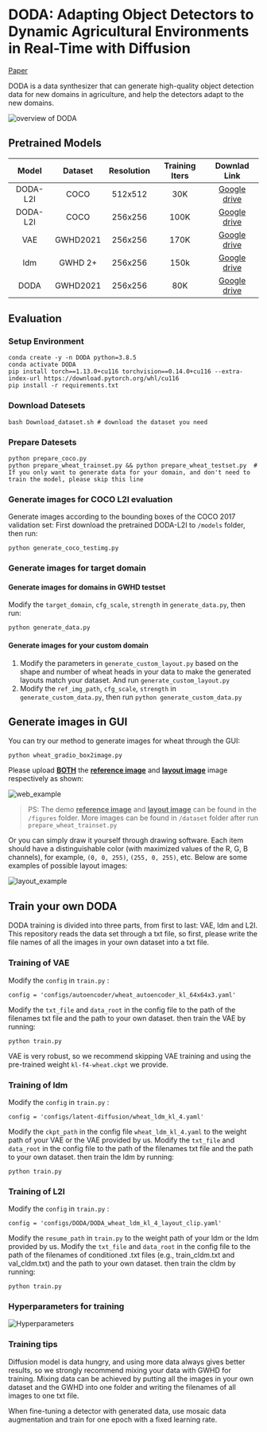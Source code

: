 # DODA: Adapting Object Detectors to Dynamic Agricultural Environments in Real-Time with Diffusion
[Paper](http://arxiv.org/abs/2403.18334)

DODA is a data synthesizer that can generate high-quality object detection data for new domains in agriculture, and help the detectors adapt to the new domains.

![overview of DODA](figures/DODA_overview.png)

## Pretrained Models
| Model | Dataset | Resolution | Training Iters | Downlad Link |
|:-:|:-:|:-:|:-:|:-:|
|DODA-L2I|COCO|512x512|30K|[Google drive](https://drive.google.com/file/d/1Xm2gOA5QdtYyGQe6Lik-wXlyJTxFTc-F/view?usp=sharing)|
|DODA-L2I|COCO|256x256|100K|[Google drive](https://drive.google.com/file/d/1l4bJfBRqa0gyLgqpj6Fw1jHsXenEIz15/view?usp=sharing)|
|VAE|GWHD2021|256x256|170K|[Google drive](https://drive.google.com/file/d/1XHmtZR95uSbFcY-y6wCffgV5uUM1x8pC/view?usp=sharing)|
|ldm|GWHD 2+|256x256|150k|[Google drive](https://drive.google.com/file/d/1gD_crs4H4PjbKFiQvoERxX3m1XAVZ1Cb/view?usp=sharing)|
|DODA|GWHD2021|256x256|80K|[Google drive](https://drive.google.com/file/d/1rkSxNTL0mnZiPLmNxnIMf1KRgobF4_dW/view?usp=sharing)|


## Evaluation

### Setup Environment
```
conda create -y -n DODA python=3.8.5
conda activate DODA
pip install torch==1.13.0+cu116 torchvision==0.14.0+cu116 --extra-index-url https://download.pytorch.org/whl/cu116
pip install -r requirements.txt
```

### Download Datesets
```
bash Download_dataset.sh # download the dataset you need
```

### Prepare Datesets
```
python prepare_coco.py
python prepare_wheat_trainset.py && python prepare_wheat_testset.py  # If you only want to generate data for your domain, and don't need to train the model, please skip this line
```

### Generate images for COCO L2I evaluation
Generate images according to the bounding boxes of the COCO 2017 validation set:
First download the pretrained DODA-L2I to `/models` folder, then run:
```
python generate_coco_testimg.py
```

### Generate images for target domain
#### Generate images for domains in GWHD testset
Modify the `target_domain`, `cfg_scale`, `strength` in `generate_data.py`, then run:
```
python generate_data.py
```
#### Generate images for your custom domain
1. Modify the parameters in `generate_custom_layout.py` based on the shape and number of wheat heads in your data to make the generated layouts match your dataset. And run `generate_custom_layout.py`
2. Modify the `ref_img_path`, `cfg_scale`, `strength` in `generate_custom_data.py`, then run `python generate_custom_data.py`

## Generate images in GUI
You can try our method to generate images for wheat through the GUI: 
```
python wheat_gradio_box2image.py
```

Please upload <u>**BOTH**</u> the <u>**reference image**</u> and <u>**layout image**</u> image respectively as shown:

![web_example](figures/web_example.png)

> PS: The demo <u>**reference image**</u> and <u>**layout image**</u> can be found in the `/figures` folder. More images can be found in `/dataset` folder after run `prepare_wheat_trainset.py`

Or you can simply draw it yourself through drawing software. Each item should have a distinguishable color (with maximized values of the R, G, B channels), for example, `(0, 0, 255)`, `(255, 0, 255)`, etc. Below are some examples of possible layout images:

![layout_example](figures/layout_example.png)

## Train your own DODA
DODA training is divided into three parts, from first to last: VAE, ldm and L2I. This repository reads the data set through a txt file, so first, please write the file names of all the images in your own dataset into a txt file.
### Training of VAE
Modify the `config` in `train.py` :
```
config = 'configs/autoencoder/wheat_autoencoder_kl_64x64x3.yaml'
```
Modify the `txt_file` and `data_root` in the config file to the path of the filenames txt file and the path to your own dataset.
then train the VAE by running:
```
python train.py
```
VAE is very robust, so we recommend skipping VAE training and using the pre-trained weight `kl-f4-wheat.ckpt` we provide.

### Training of ldm
Modify the `config` in `train.py` :
```
config = 'configs/latent-diffusion/wheat_ldm_kl_4.yaml'
```
Modify the `ckpt_path` in the config file `wheat_ldm_kl_4.yaml` to the weight path of your VAE or the VAE provided by us.
Modify the `txt_file` and `data_root` in the config file to the path of the filenames txt file and the path to your own dataset.
then train the ldm by running:
```
python train.py
```

### Training of L2I
Modify the `config` in `train.py` :
```
config = 'configs/DODA/DODA_wheat_ldm_kl_4_layout_clip.yaml'
```
Modify the `resume_path` in `train.py` to the weight path of your ldm or the ldm provided by us.
Modify the `txt_file` and `data_root` in the config file to the path of the filenames of conditioned .txt files (e.g., train_cldm.txt and val_cldm.txt) and the path to your own dataset.
then train the cldm by running:
```
python train.py
```

### Hyperparameters for training
![Hyperparameters](figures/Hyperparameters.png)

### Training tips
Diffusion model is data hungry, and using more data always gives better results, so we strongly recommend mixing your data with GWHD for training. Mixing data can be achieved by putting all the images in your own dataset and the GWHD into one folder and writing the filenames of all images to one txt file.

When fine-tuning a detector with generated data, use mosaic data augmentation and train for one epoch with a fixed learning rate.